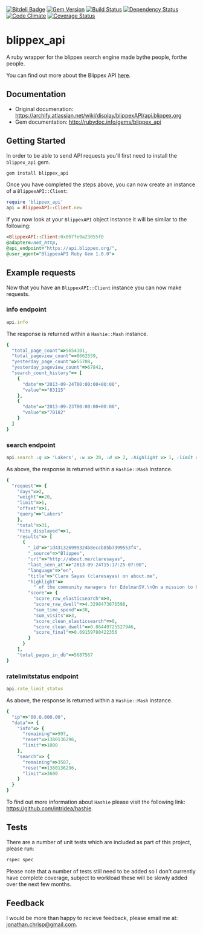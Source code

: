 [![Bitdeli Badge](https://d2weczhvl823v0.cloudfront.net/jonathanchrisp/blippex_api/trend.png)](https://bitdeli.com/free "Bitdeli Badge")
[![Gem Version](https://badge.fury.io/rb/blippex_api.png)](http://badge.fury.io/rb/blippex_api)
[![Build Status](https://travis-ci.org/jonathanchrisp/blippex_api.png?branch=master)](https://travis-ci.org/jonathanchrisp/blippex_api)
[![Dependency Status](https://gemnasium.com/jonathanchrisp/blippex_api.png)](https://gemnasium.com/jonathanchrisp/blippex_api)
[![Code Climate](https://codeclimate.com/github/jonathanchrisp/blippex_api.png)](https://codeclimate.com/github/jonathanchrisp/blippex_api)
[![Coverage Status](https://coveralls.io/repos/jonathanchrisp/blippex_api/badge.png?branch=master)](https://coveralls.io/r/jonathanchrisp/blippex_api?branch=master)

# blippex_api
A ruby wrapper for the blippex search engine made bythe people, forthe people.

You can find out more about the Blippex API [here](https://archify.atlassian.net/wiki/display/blippexAPI/api.blippex.org).

## Documentation
* Original documenation: <https://archify.atlassian.net/wiki/display/blippexAPI/api.blippex.org>
* Gem documentation: <http://rubydoc.info/gems/blippex_api>

## Getting Started
In order to be able to send API requests you'll first need to install the `blippex_api` gem.

```ruby
gem install blippex_api
```

Once you have completed the steps above, you can now create an instance of a `BlippexAPI::Client`:

```ruby
require 'blippex_api'
api = BlippexAPI::Client.new
```

If you now look at your `BlippexAPI` object instance it will be similar to the following:

```ruby
<BlippexAPI::Client:0x007fe9a23055f0
@adapter=:net_http,
@api_endpoint="https://api.blippex.org/",
@user_agent="BlippexAPI Ruby Gem 1.0.0">
```

## Example requests
Now that you have an `BlippexAPI::Client` instance you can now make requests.

### info endpoint

```ruby
api.info
```

The response is returned within a `Hashie::Mash` instance.

```ruby
{
  "total_page_count"=>5654101,
  "total_pageview_count"=>8662559,
  "yesterday_page_count"=>55708,
  "yesterday_pageview_count"=>67842,
  "search_count_history"=> [
    {
      "date"=>"2013-09-24T00:00:00+00:00",
      "value"=>"83115"
    },
    {
      "date"=>"2013-09-23T00:00:00+00:00",
      "value"=>"70182"
    }
  ]
}
```

### search endpoint

```ruby
api.search :q => 'Lakers', :w => 20, :d => 2, :highlight => 1, :limit => 1, :offset => 1
```

As above, the response is returned within a `Hashie::Mash` instance.

```ruby
{
  "request"=> {
    "days"=>2,
    "weight"=>20,
    "limit"=>1,
    "offset"=>1,
    "query"=>"Lakers"
    },
    "total"=>31,
    "hits_displayed"=>1,
    "results"=> [
      {
        "_id"=>"1d431326999324b8eccb85b7399553f4",
        "_source"=>"Blippex",
        "url"=>"http://about.me/claresayas",
        "last_seen_at"=>"2013-09-24T15:17:25-07:00",
        "language"=>"en",
        "title"=>"Clare Sayas (claresayas) on about.me",
        "highlight"=>
          " of the community managers for EdelmanSV.\nOn a mission to help entrepreuners find their voice and advance the field of public engagement.\n<mark>Lakers</mark> fan, film/tv enthusiast, relentless home",
        "score"=> {
          "score_raw_elasticsearch"=>0,
          "score_raw_dwell"=>4.3298473876598,
          "sum_time_spend"=>38,
          "sum_visits"=>3,
          "score_clean_elasticsearch"=>0,
          "score_clean_dwell"=>0.86449725527946,
          "score_final"=>0.69159780422356
        }
      }
    ],
    "total_pages_in_db"=>5687567
}

```

### ratelimitstatus endpoint

```ruby
api.rate_limit_status
```

As above, the response is returned within a `Hashie::Mash` instance.

```ruby
{
  "ip"=>"00.0.000.00",
  "data"=> {
    "info"=> {
      "remaining"=>997,
      "reset"=>1380136296,
      "limit"=>1000
    },
    "search"=> {
      "remaining"=>3587,
      "reset"=>1380136296,
      "limit"=>3600
    }
  }
}
```

To find out more information about `Hashie` please visit the following link: <https://github.com/intridea/hashie>.

## Tests
There are a number of unit tests which are included as part of this project, please run:

```ruby
rspec spec
```

Please note that a number of tests still need to be added so I don't currently have complete coverage, subject to workload these will be slowly added over the next few months.

## Feedback
I would be more than happy to recieve feedback, please email me at: jonathan.chrisp@gmail.com.
